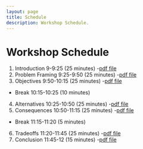 ```yaml
---
layout: page
title: Schedule
description: Workshop Schedule.
---
```


# Workshop Schedule

1. Introduction	9-9:25 (25 minutes) -[pdf file](01_Introduction.pdf)
2. Problem Framing	9:25-9:50 (25 minutes) -[pdf file](02_ProblemFraming.pdf)
3. Objectives	9:50-10:15 (25 minutes) -[pdf file](03_Objectives.pdf)
  * Break	10:15-10:25 (10 minutes)
4. Alternatives	10:25-10:50 (25 minutes) -[pdf file](04_Alternatives.pdf)
5. Consequences	10:50-11:15 (25 minutes) -[pdf file](05_Consequences.pdf)
  * Break	11:15-11:20 (5 minutes)
6. Tradeoffs	11:20-11:45 (25 minutes) -[pdf file](06_Tradeoffs.pdf)
7. Conclusion	11:45-12 (15 minutes) -[pdf file](07_Conclusions.pdf)

